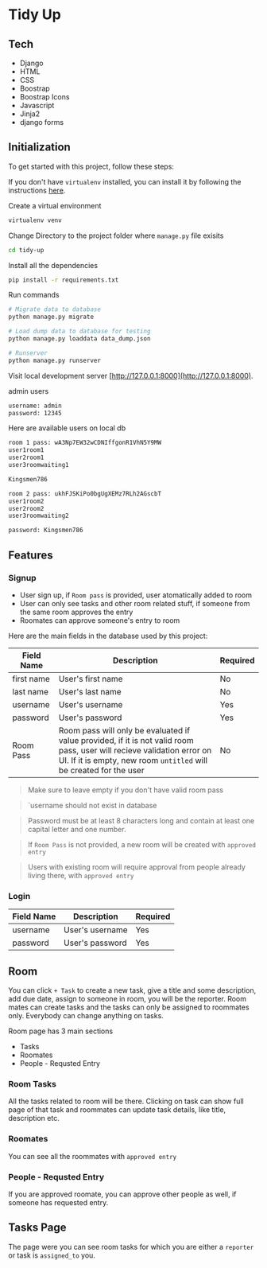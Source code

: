 # Tidy Up

## Tech

- Django
- HTML
- CSS
- Boostrap
- Boostrap Icons
- Javascript
- Jinja2
- django forms

## Initialization

To get started with this project, follow these steps:

If you don't have `virtualenv` installed, you can install it by following the instructions [here](https://medium.com/datacat/a-simple-guide-to-creating-a-virtual-environment-in-python-for-windows-and-mac-1079f40be518).

Create a virtual environment
```bash
virtualenv venv
```
Change Directory to the project folder where `manage.py` file exisits
```bash
cd tidy-up
```

Install all the dependencies
```bash
pip install -r requirements.txt
```

Run commands
```bash
# Migrate data to database
python manage.py migrate
```

```bash
# Load dump data to database for testing
python manage.py loaddata data_dump.json
```

```bash
# Runserver
python manage.py runserver
```
Visit local development server
[http://127.0.0.1:8000](http://127.0.0.1:8000).

admin users
```bash
username: admin
password: 12345
```

Here are available users on local db
```bash
room 1 pass: wA3Np7EW32wCDNIffgonR1VhN5Y9MW
user1room1
user2room1
user3roomwaiting1

Kingsmen786

```

```bash
room 2 pass: ukhFJSKiPo0bgUgXEMz7RLh2AGscbT
user1room2
user2room2
user3roomwaiting2

password: Kingsmen786
```

## Features

### Signup
- User sign up, if `Room pass` is provided, user atomatically added to room
- User can only see tasks and other room related stuff, if someone from the same room approves the entry
- Roomates can approve someone's entry to room


Here are the main fields in the database used by this project:

| Field Name | Description                              | Required |
|------------|------------------------------------------|----------|
| first name | User's first name   | No      |
| last name       | User's last name       | No      |
| username       | User's username       | Yes      |
| password       | User's password       | Yes      |
| Room Pass       | Room pass will only be evaluated if value provided, if it is not valid room pass, user will recieve validation error on UI. If it is empty, new room `untitled` will be created for the user| No      |
> Make sure to leave empty if you don't have valid room pass

> `username should not exist in database

> Password must be at least 8 characters long and contain at least one capital letter and one number.

> If `Room Pass` is not provided, a new room will be created with `approved entry`

> Users with existing room will require approval from people already living there, with `approved entry`


### Login

| Field Name | Description                              | Required |
|------------|------------------------------------------|----------|
| username       | User's username       | Yes      |
| password       | User's password       | Yes      |

## Room
You can click `+ Task` to create a new task, give a title and some description, add due date, assign to someone in room, you will be the reporter.
Room mates can create tasks and the tasks can only be assigned to roommates only.
Everybody can change anything on tasks.

Room page has 3 main sections

- Tasks
- Roomates
- People - Requsted Entry

### Room Tasks
All the tasks related to room will be there. Clicking on task can show full page of that task and roommates can update task details, like title, description etc.

### Roomates
You can see all the roommates with `approved entry`

### People - Requsted Entry
If you are approved roomate, you can approve other people as well, if someone has requested entry.

## Tasks Page
The page were you can see room tasks for which you are either a `reporter` or task is `assigned_to` you.
